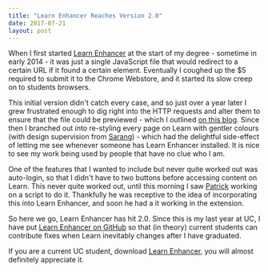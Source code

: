 ```yaml
---
title: "Learn Enhancer Reaches Version 2.0"
date: 2017-07-21
layout: post
---
```


When I first started [Learn Enhancer](https://chrome.google.com/webstore/detail/learn-enhancer/dnllhgllbbihefjdpamldjnlpllogkcf) at the start of my degree - sometime in early 2014 - it was just a single JavaScript file that would redirect to a certain URL if it found a certain element. Eventually I coughed up the $5 required to submit it to the Chrome Webstore, and it started its slow creep on to students browsers.

This initial version didn't catch every case, and so just over a year later I grew frustrated enough to dig right into the HTTP requests and alter them to ensure that the file could be previewed - which I outlined [on this blog](/2015/06/08/learn-enhancer-16/). Since then I branched out into re-styling every page on Learn with gentler colours (with design supervision from [Sarang](https://sarang.love)) - which had the delightful side-effect of letting me see whenever someone has Learn Enhancer installed. It is nice to see my work being used by people that have no clue who I am.

One of the features that I wanted to include but never quite worked out was auto-login, so that I didn't have to two buttons before accessing content on Learn. This never quite worked out, until this morning I saw [Patrick](https://github.com/agronauts) working on a script to do it. Thankfully he was receptive to the idea of incorporating this into Learn Enhancer, and soon he had a it working in the extension.

So here we go, Learn Enhancer has hit 2.0. Since this is my last year at UC, I have put [Learn Enhancer on GitHub](https://github.com/willhbr/learn-enhancer) so that (in theory) current students can contribute fixes when Learn inevitably changes after I have graduated.

If you are a current UC student, download [Learn Enhancer](https://chrome.google.com/webstore/detail/learn-enhancer/dnllhgllbbihefjdpamldjnlpllogkcf), you will almost definitely appreciate it.
